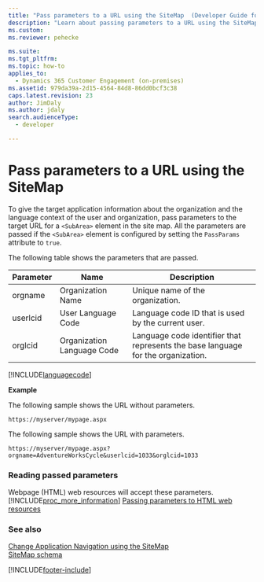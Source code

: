 ```yaml
---
title: "Pass parameters to a URL using the SiteMap  (Developer Guide for Dynamics 365 Customer Engagement)| MicrosoftDocs"
description: "Learn about passing parameters to a URL using the SiteMap"
ms.custom: 
ms.reviewer: pehecke

ms.suite: 
ms.tgt_pltfrm: 
ms.topic: how-to
applies_to: 
  - Dynamics 365 Customer Engagement (on-premises)
ms.assetid: 979da39a-2d15-4564-84d8-86dd0bcf3c38
caps.latest.revision: 23
author: JimDaly
ms.author: jdaly
search.audienceType: 
  - developer

---
```

# Pass parameters to a URL using the SiteMap

To give the target application information about the organization and the language context of the user and organization, 
pass parameters to the target URL for a `<SubArea>` element in the site map. 
All the parameters are passed if the `<SubArea>` element is configured by setting the `PassParams` attribute to `true`.  
  
 The following table shows the parameters that are passed.  
  
|Parameter|Name|Description|  
|---------------|----------|-----------------|  
|orgname|Organization Name|Unique name of the organization.|  
|userlcid|User Language Code|Language code ID that is used by the current user.|  
|orglcid|Organization Language Code|Language code identifier that represents the base language for the organization.|  
  
[!INCLUDE[languagecode](../../includes/languagecode.md)]
  
 **Example**  
  
 The following sample shows the URL without parameters.  
  
```  
https://myserver/mypage.aspx  
```  
  
 The following sample shows the URL with parameters.  
  
```  
https://myserver/mypage.aspx?orgname=AdventureWorksCycle&userlcid=1033&orglcid=1033  
```  
  
### Reading passed parameters  
 Webpage (HTML) web resources will accept these parameters. [!INCLUDE[proc_more_information](../../includes/proc-more-information.md)] [Passing parameters to HTML web resources](../webpage-html-web-resources.md#BKMK_PassingParametersToWebResources)  
  
### See also  
 [Change Application Navigation using the SiteMap](change-application-navigation-using-sitemap.md)    
 [SiteMap schema](sitemap-schema.md)  


[!INCLUDE[footer-include](../../../../includes/footer-banner.md)]
